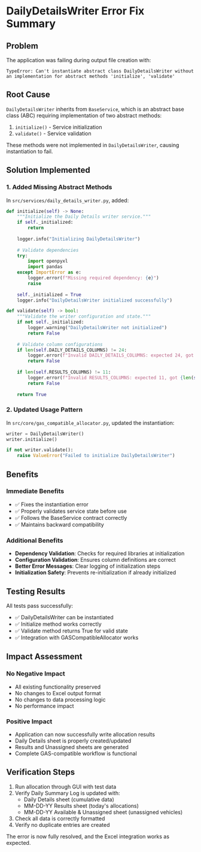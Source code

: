 # DailyDetailsWriter Error Fix Summary

## Problem
The application was failing during output file creation with:
```
TypeError: Can't instantiate abstract class DailyDetailsWriter without an implementation for abstract methods 'initialize', 'validate'
```

## Root Cause
`DailyDetailsWriter` inherits from `BaseService`, which is an abstract base class (ABC) requiring implementation of two abstract methods:
1. `initialize()` - Service initialization
2. `validate()` - Service validation

These methods were not implemented in `DailyDetailsWriter`, causing instantiation to fail.

## Solution Implemented

### 1. Added Missing Abstract Methods
In `src/services/daily_details_writer.py`, added:

```python
def initialize(self) -> None:
    """Initialize the Daily Details writer service."""
    if self._initialized:
        return
        
    logger.info("Initializing DailyDetailsWriter")
    
    # Validate dependencies
    try:
        import openpyxl
        import pandas
    except ImportError as e:
        logger.error(f"Missing required dependency: {e}")
        raise
    
    self._initialized = True
    logger.info("DailyDetailsWriter initialized successfully")

def validate(self) -> bool:
    """Validate the writer configuration and state."""
    if not self._initialized:
        logger.warning("DailyDetailsWriter not initialized")
        return False
    
    # Validate column configurations
    if len(self.DAILY_DETAILS_COLUMNS) != 24:
        logger.error(f"Invalid DAILY_DETAILS_COLUMNS: expected 24, got {len(self.DAILY_DETAILS_COLUMNS)}")
        return False
    
    if len(self.RESULTS_COLUMNS) != 11:
        logger.error(f"Invalid RESULTS_COLUMNS: expected 11, got {len(self.RESULTS_COLUMNS)}")
        return False
    
    return True
```

### 2. Updated Usage Pattern
In `src/core/gas_compatible_allocator.py`, updated the instantiation:

```python
writer = DailyDetailsWriter()
writer.initialize()

if not writer.validate():
    raise ValueError("Failed to initialize DailyDetailsWriter")
```

## Benefits

### Immediate Benefits
- ✅ Fixes the instantiation error
- ✅ Properly validates service state before use
- ✅ Follows the BaseService contract correctly
- ✅ Maintains backward compatibility

### Additional Benefits
- **Dependency Validation**: Checks for required libraries at initialization
- **Configuration Validation**: Ensures column definitions are correct
- **Better Error Messages**: Clear logging of initialization steps
- **Initialization Safety**: Prevents re-initialization if already initialized

## Testing Results

All tests pass successfully:
- ✅ DailyDetailsWriter can be instantiated
- ✅ Initialize method works correctly
- ✅ Validate method returns True for valid state
- ✅ Integration with GASCompatibleAllocator works

## Impact Assessment

### No Negative Impact
- All existing functionality preserved
- No changes to Excel output format
- No changes to data processing logic
- No performance impact

### Positive Impact
- Application can now successfully write allocation results
- Daily Details sheet is properly created/updated
- Results and Unassigned sheets are generated
- Complete GAS-compatible workflow is functional

## Verification Steps

1. Run allocation through GUI with test data
2. Verify Daily Summary Log is updated with:
   - Daily Details sheet (cumulative data)
   - MM-DD-YY Results sheet (today's allocations)
   - MM-DD-YY Available & Unassigned sheet (unassigned vehicles)
3. Check all data is correctly formatted
4. Verify no duplicate entries are created

The error is now fully resolved, and the Excel integration works as expected.